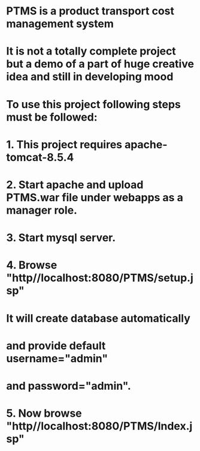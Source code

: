 # PTMS is a product transport cost management system
# It is not a totally complete project but a demo of a part of huge creative idea and still in developing mood
# To use this project following steps must be followed:
# 1. This project requires apache-tomcat-8.5.4
# 2. Start apache and upload PTMS.war file under webapps as a manager role.
# 3. Start mysql server.
# 4. Browse "http//localhost:8080/PTMS/setup.jsp"
#	   It will create database automatically
#	   and provide default username="admin"
#	   and password="admin".
# 5. Now browse "http//localhost:8080/PTMS/Index.jsp"
